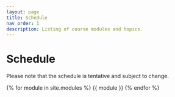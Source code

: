 ```yaml
---
layout: page
title: Schedule
nav_order: 1
description: Listing of course modules and topics.
---
```


# Schedule

Please note that the schedule is tentative and subject to change. 

{% for module in site.modules %}
{{ module }}
{% endfor %}
